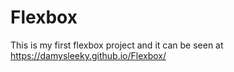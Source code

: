 # Flexbox
This is my first flexbox project and it can be seen at https://damysleeky.github.io/Flexbox/
